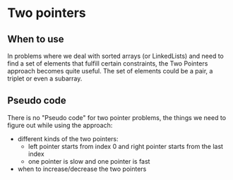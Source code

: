 # Two pointers

## When to use

In problems where we deal with sorted arrays (or LinkedLists) and need to find a set of elements that fulfill certain constraints, the Two Pointers approach becomes quite useful. The set of elements could be a pair, a triplet or even a subarray.

## Pseudo code

There is no "Pseudo code" for two pointer problems, the things we need to figure out while using the approach:

- different kinds of the two pointers:
  - left pointer starts from index 0 and right pointer starts from the last index
  - one pointer is slow and one pointer is fast
- when to increase/decrease the two pointers
